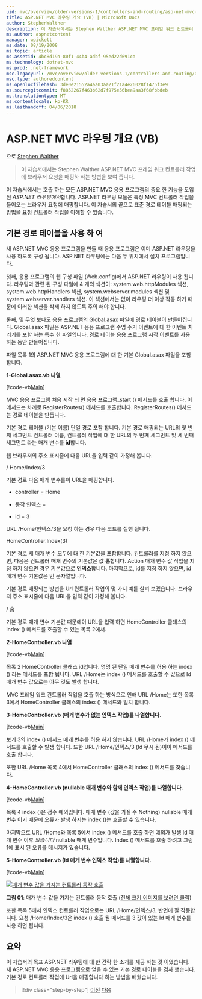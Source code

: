 ```yaml
---
uid: mvc/overview/older-versions-1/controllers-and-routing/asp-net-mvc-routing-overview-vb
title: ASP.NET MVC 라우팅 개요 (VB) | Microsoft Docs
author: StephenWalther
description: 이 자습서에서는 Stephen Walther ASP.NET MVC 프레임 워크 컨트롤러 작업에 브라우저 요청을 매핑하 하는 방법을 보여 줍니다.
ms.author: aspnetcontent
manager: wpickett
ms.date: 08/19/2008
ms.topic: article
ms.assetid: 4bc8d19a-80f1-44b4-adbf-95ed22d691ca
ms.technology: dotnet-mvc
ms.prod: .net-framework
msc.legacyurl: /mvc/overview/older-versions-1/controllers-and-routing/asp-net-mvc-routing-overview-vb
msc.type: authoredcontent
ms.openlocfilehash: 3de0e21552a4aa03aa21f21a4e26028f1475f3e9
ms.sourcegitcommit: f8852267f463b62d7f975e56bea9aa3f68fbbdeb
ms.translationtype: MT
ms.contentlocale: ko-KR
ms.lasthandoff: 04/06/2018
---
```

<a name="aspnet-mvc-routing-overview-vb"></a>ASP.NET MVC 라우팅 개요 (VB)
====================
으로 [Stephen Walther](https://github.com/StephenWalther)

> 이 자습서에서는 Stephen Walther ASP.NET MVC 프레임 워크 컨트롤러 작업에 브라우저 요청을 매핑하 하는 방법을 보여 줍니다.


이 자습서에서는 호출 하는 모든 ASP.NET MVC 응용 프로그램의 중요 한 기능을 도입 된 *ASP.NET 라우팅에서*합니다. ASP.NET 라우팅 모듈은 특정 MVC 컨트롤러 작업을 들어오는 브라우저 요청에 매핑합니다. 이 자습서의 끝으로 표준 경로 테이블 매핑되는 방법을 요청 컨트롤러 작업을 이해할 수 있습니다.

## <a name="using-the-default-route-table"></a>기본 경로 테이블을 사용 하 여

새 ASP.NET MVC 응용 프로그램을 만들 때 응용 프로그램은 이미 ASP.NET 라우팅을 사용 하도록 구성 됩니다. ASP.NET 라우팅에는 다음 두 위치에서 설치 프로그램입니다.

첫째, 응용 프로그램의 웹 구성 파일 (Web.config)에서 ASP.NET 라우팅이 사용 됩니다. 라우팅과 관련 된 구성 파일에 4 개의 섹션이: system.web.httpModules 섹션, system.web.httpHandlers 섹션, system.webserver.modules 섹션 및 system.webserver.handlers 섹션. 이 섹션에서는 없이 라우팅 더 이상 작동 하기 때문에 이러한 섹션을 삭제 하지 않도록 주의 해야 합니다.

둘째, 및 무엇 보다도 응용 프로그램의 Global.asax 파일에 경로 테이블이 만들어집니다. Global.asax 파일은 ASP.NET 응용 프로그램 수명 주기 이벤트에 대 한 이벤트 처리기를 포함 하는 특수 한 파일입니다. 경로 테이블 응용 프로그램 시작 이벤트를 사용 하는 동안 만들어집니다.

파일 목록 1의 ASP.NET MVC 응용 프로그램에 대 한 기본 Global.asax 파일을 포함합니다.

**1-Global.asax.vb 나열**

[!code-vb[Main](asp-net-mvc-routing-overview-vb/samples/sample1.vb)]

MVC 응용 프로그램 처음 시작 되 면 응용 프로그램\_start () 메서드를 호출 합니다. 이 메서드는 차례로 RegisterRoutes() 메서드를 호출합니다. RegisterRoutes() 메서드는 경로 테이블을 만듭니다.

기본 경로 테이블 (기본 이름) 단일 경로 포함 합니다. 기본 경로 매핑되는 URL의 첫 번째 세그먼트 컨트롤러 이름, 컨트롤러 작업에 대 한 URL의 두 번째 세그먼트 및 세 번째 세그먼트 라는 매개 변수를 **id**합니다.

웹 브라우저의 주소 표시줄에 다음 URL을 입력 같이 가정해 봅니다.

/ Home/Index/3

기본 경로 다음 매개 변수를이 URL을 매핑합니다.

- controller = Home

- 동작 인덱스 =

- id = 3

URL /Home/인덱스/3을 요청 하는 경우 다음 코드를 실행 됩니다.

HomeController.Index(3)

기본 경로 세 매개 변수 모두에 대 한 기본값을 포함합니다. 컨트롤러를 지정 하지 않으면, 다음은 컨트롤러 매개 변수의 기본값은 값 **홈**합니다. Action 매개 변수 값 작업을 지정 하지 않으면 경우 기본값으로 **인덱스**합니다. 마지막으로, id를 지정 하지 않으면, id 매개 변수 기본값은 빈 문자열입니다.

기본 경로 매핑되는 방법을 Url 컨트롤러 작업의 몇 가지 예를 살펴 보겠습니다. 브라우저 주소 표시줄에 다음 URL을 입력 같이 가정해 봅니다.

/ 홈

기본 경로 매개 변수 기본값 때문에이 URL을 입력 하면 HomeController 클래스의 index () 메서드를 호출할 수 있는 목록 2에서.

**2-HomeController.vb 나열**

[!code-vb[Main](asp-net-mvc-routing-overview-vb/samples/sample2.vb)]

목록 2 HomeController 클래스 id입니다. 명명 된 단일 매개 변수를 허용 하는 index () 라는 메서드를 포함 됩니다. URL /Home는 index () 메서드를 호출할 수 값으로 Id 매개 변수 값으로는 아무 것도 발생 합니다.

MVC 프레임 워크 컨트롤러 작업을 호출 하는 방식으로 인해 URL /Home는 또한 목록 3에서 HomeController 클래스의 index () 메서드와 일치 합니다.

**3-HomeController.vb (매개 변수가 없는 인덱스 작업)를 나열합니다.**

[!code-vb[Main](asp-net-mvc-routing-overview-vb/samples/sample3.vb)]

보기 3의 index () 메서드 매개 변수를 허용 하지 않습니다. URL /Home가 index () 메서드를 호출할 수 발생 합니다. 또한 URL /Home/인덱스/3 (Id 무시 됨)이이 메서드를 호출 합니다.

또한 URL /Home 목록 4에서 HomeController 클래스의 index () 메서드를 찾습니다.

**4-HomeController.vb (nullable 매개 변수와 함께 인덱스 작업)를 나열합니다.**

[!code-vb[Main](asp-net-mvc-routing-overview-vb/samples/sample4.vb)]

목록 4 index ()은 정수 예외입니다. 매개 변수 (값을 가질 수 Nothing) nullable 매개 변수 이기 때문에 오류가 발생 하지는 index ()는 호출할 수 있습니다.

마지막으로 URL /Home와 목록 5에서 index () 메서드를 호출 하면 예외가 발생 Id 매개 변수 이후 *않습니다* nullable 매개 변수입니다. Index () 메서드를 호출 하려고 그림 1에 표시 된 오류를 메시지가 있습니다.

**5-HomeController.vb (Id 매개 변수 인덱스 작업)를 나열합니다.**

[!code-vb[Main](asp-net-mvc-routing-overview-vb/samples/sample5.vb)]


[![매개 변수 값을 가지는 컨트롤러 동작 호출](asp-net-mvc-routing-overview-vb/_static/image1.jpg)](asp-net-mvc-routing-overview-vb/_static/image1.png)

**그림 01**: 매개 변수 값을 가지는 컨트롤러 동작 호출 ([전체 크기 이미지를 보려면 클릭](asp-net-mvc-routing-overview-vb/_static/image2.png))


또한 목록 5에서 인덱스 컨트롤러 작업으로는 URL /Home/인덱스/3, 반면에 잘 작동합니다. 요청 /Home/Index/3은 index () 호출 될 메서드를 3 값이 있는 Id 매개 변수를 사용 하면 됩니다.

## <a name="summary"></a>요약

이 자습서의 목표 ASP.NET 라우팅에 대 한 간략 한 소개를 제공 하는 것 이었습니다. 새 ASP.NET MVC 응용 프로그램으로 얻을 수 있는 기본 경로 테이블을 검사 했습니다. 기본 경로 컨트롤러 작업에 Url을 매핑합니다 하는 방법을 배웠습니다.

> [!div class="step-by-step"]
> [이전](creating-an-action-cs.md)
> [다음](understanding-action-filters-vb.md)
